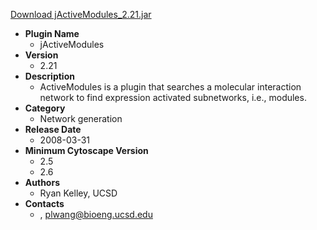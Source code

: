 <a href="jActiveModules_2.21.jar">Download jActiveModules_2.21.jar</a>

* __Plugin Name__
  * jActiveModules
* __Version__
  * 2.21
* __Description__
  * ActiveModules is a plugin that searches a molecular interaction network to find expression activated subnetworks, i.e., modules.
* __Category__
  * Network generation
* __Release Date__
  * 2008-03-31
* __Minimum Cytoscape Version__
  * 2.5
  * 2.6
* __Authors__
  * Ryan Kelley, UCSD
* __Contacts__
  * , plwang@bioeng.ucsd.edu
